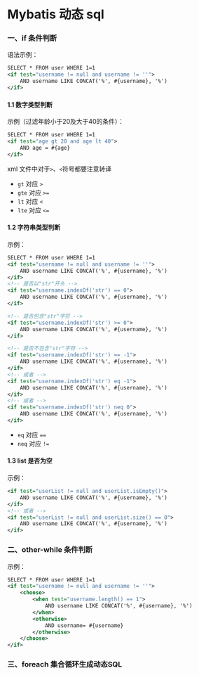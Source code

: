 # Mybatis 动态 sql 

### 一、if 条件判断

语法示例：

````xml
SELECT * FROM user WHERE 1=1
<if test="username != null and username != ''">
	AND username LIKE CONCAT('%', #{username}, '%')
</if>
````

#### 1.1 数字类型判断

示例（过滤年龄小于20及大于40的条件）：

````xml
SELECT * FROM user WHERE 1=1
<if test="age gt 20 and age lt 40">
	AND age = #{age}
</if>
````

xml 文件中对于`>`、`<`符号都要注意转译

* `gt`  对应  `>`
* `gte`  对应  `>=`
* `lt`  对应  `<`
* `lte`  对应  `<=`

#### 1.2 字符串类型判断

示例：

````xml
SELECT * FROM user WHERE 1=1
<if test="username != null and username != ''">
	AND username LIKE CONCAT('%', #{username}, '%')
</if>
<!-- 是否以"str"开头 -->
<if test="username.indexOf('str') == 0">
	AND username LIKE CONCAT('%', #{username}, '%')
</if>

<!-- 是否包含"str"字符 -->
<if test="username.indexOf('str') >= 0">
	AND username LIKE CONCAT('%', #{username}, '%')
</if>

<!-- 是否不包含"str"字符 -->
<if test="username.indexOf('str') == -1">
	AND username LIKE CONCAT('%', #{username}, '%')
</if>
<!-- 或者 -->
<if test="username.indexOf('str') eq -1">
	AND username LIKE CONCAT('%', #{username}, '%')
</if>
<!-- 或者 -->
<if test="username.indexOf('str') neq 0">
	AND username LIKE CONCAT('%', #{username}, '%')
</if>
````

* `eq`  对应  `==`
* `neq`  对应  `!=`

#### 1.3 list 是否为空

示例：

````xml
<if test="userList != null and userList.isEmpty()">
	AND username LIKE CONCAT('%', #{username}, '%')
</if>
<!-- 或者 -->
<if test="userList != null and userList.size() == 0">
	AND username LIKE CONCAT('%', #{username}, '%')
</if>
````

### 二、other-while 条件判断

示例：

````xml
SELECT * FROM user WHERE 1=1 
<if test="username != null and username != ''">
    <choose>
        <when test="username.length() == 1">
            AND username LIKE CONCAT('%', #{username}, '%')
        </when>
        <otherwise>
            AND username= #{username}
        </otherwise>
    </choose>
</if>
````

### 三、foreach 集合循环生成动态SQL

